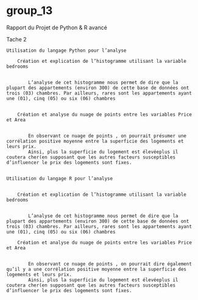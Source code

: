 # group_13


Rapport du Projet de Python & R avancé

Tache 2

	Utilisation du langage Python pour l’analyse

        Création et explication de l’histogramme utilisant la variable bedrooms


            L’analyse de cet histogramme nous permet de dire que la plupart des appartements (environ 300) de cette base de données ont trois (03) chambres. Par ailleurs, rares sont les appartements ayant une (01), cinq (05) ou six (06) chambres


	    Création et analyse du nuage de points entre les variables Price et Area


            En observant ce nuage de points , on pourrait présumer une corrélation positive moyenne entre la superficie des logements et leurs prix. 
            Ainsi, plus la superficie du logement est élevéeplus il coutera cher(en supposant que les autres facteurs susceptibles d’influencer le prix des logements sont fixes.


	Utilisation du langage R pour l’analyse


    	Création et explication de l’histogramme utilisant la variable bedrooms

 
            L’analyse de cet histogramme nous permet de dire que la plupart des appartements (environ 300) de cette base de données ont trois (03) chambres. Par ailleurs, rares sont les appartements ayant une (01), cinq (05) ou six (06) chambres

    	Création et analyse du nuage de points entre les variables Price et Area


            En observant ce nuage de points , on pourrait dire également qu’il y a une corrélation positive moyenne entre la superficie des logements et leurs prix. 
            Ainsi, plus la superficie du logement est élevéeplus il coutera cher(en supposant que les autres facteurs susceptibles d’influencer le prix des logements sont fixes.
